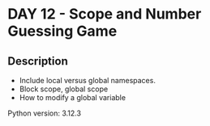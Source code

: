 # DAY 12 - Scope and Number Guessing Game

## Description

* Include local versus global namespaces.
* Block scope, global scope
* How to modify a global variable

Python version: 3.12.3
